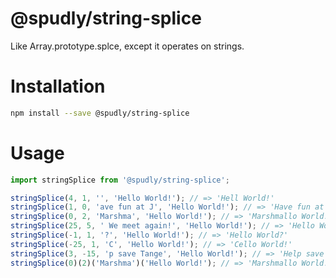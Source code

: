 # @spudly/string-splice

Like Array.prototype.splce, except it operates on strings.

# Installation

```bash
npm install --save @spudly/string-splice
```

# Usage

```js
import stringSplice from '@spudly/string-splice';

stringSplice(4, 1, '', 'Hello World!'); // => 'Hell World!'
stringSplice(1, 0, 'ave fun at J', 'Hello World!'); // => 'Have fun at Jello World!'
stringSplice(0, 2, 'Marshma', 'Hello World!'); // => 'Marshmallo World!
stringSplice(25, 5, ' We meet again!', 'Hello World!'); // => 'Hello World! We meet again!'
stringSplice(-1, 1, '?', 'Hello World!'); // => 'Hello World?'
stringSplice(-25, 1, 'C', 'Hello World!'); // => 'Cello World!'
stringSplice(3, -15, 'p save Tange', 'Hello World!'); // => 'Help save Tangelo World!'
stringSplice(0)(2)('Marshma')('Hello World!'); // => 'Marshmallo World!'
```
